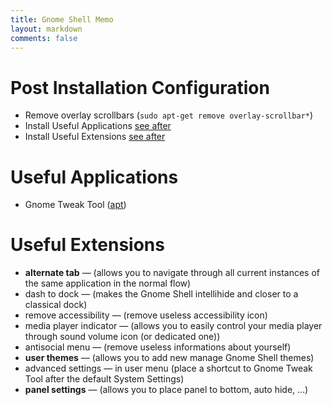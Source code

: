 ```yaml
---
title: Gnome Shell Memo
layout: markdown
comments: false
---
```

# Post Installation Configuration
* Remove overlay scrollbars (`sudo apt-get remove overlay-scrollbar*`)
* Install Useful Applications [see after](#useful-apps)
* Install Useful Extensions [see after](#useful-exts)

# <a id="useful-apps"></a>Useful Applications
* Gnome Tweak Tool ([apt](apt://gnome-tweak-tool))

# <a id="useful-exts"></a>Useful Extensions
* __alternate tab__ &mdash; (allows you to navigate through all current instances of the same application in the normal flow)
* dash to dock &mdash; (makes the Gnome Shell intellihide and closer to a classical dock)
* remove accessibility &mdash; (remove useless accessibility icon)
* media player indicator &mdash; (allows you to easily control your media player through sound volume icon (or dedicated one))
* antisocial menu &mdash; (remove useless informations about yourself)
* __user themes__ &mdash; (allows you to add new manage Gnome Shell themes)
* advanced settings &mdash; in user menu (place a shortcut to Gnome Tweak Tool after the default System Settings)
* __panel settings__ &mdash; (allows you to place panel to bottom, auto hide, &#8230;)
